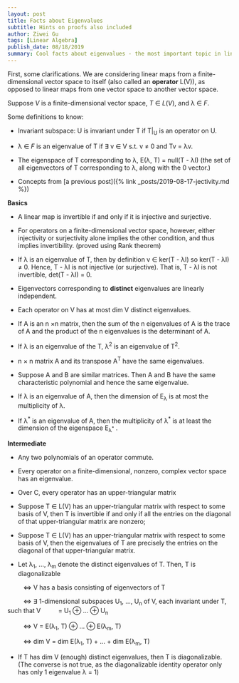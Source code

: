 ```yaml
---
layout: post
title: Facts about Eigenvalues
subtitle: Hints on proofs also included
author: Ziwei Gu
tags: [Linear Algebra]
publish_date: 08/18/2019
summary: Cool facts about eigenvalues - the most important topic in linear algebra.
---
```


First, some clarifications. We are considering linear maps from a finite-dimensional vector space to itself (also called an **operator** L(V)), as opposed to linear maps from one vector space to another vector space. 

Suppose _V_ is a finite-dimensional vector space, _T_ &isin; _L_(_V_), and &lambda; &isin; _F_. 

Some definitions to know:
- Invariant subspace: U is invariant under T if T\|<sub>U</sub> is an operator on U.

- &lambda; &isin; _F_  is an eigenvalue of T if &exist; v &isin; V s.t. v ≠ 0 and Tv = &lambda;v.

- The eigenspace of T corresponding to &lambda;, E(&lambda;, T) = null(T - &lambda;I) (the set of all eigenvectors of T corresponding to &lambda;, along with the 0 vector.)

- Concepts from [a previous post]({% link _posts/2019-08-17-jectivity.md %})


**Basics**

- A linear map is invertible if and only if it is injective and surjective.

- For operators on a finite-dimensional vector space, however, either injectivity or surjectivity alone implies the other condition, and thus implies invertibility. (proved using Rank theorem)

- If &lambda; is an eigenvalue of T, then by definition v &isin; ker(T - &lambda;I) so ker(T - &lambda;I) ≠ 0. Hence, T - &lambda;I is not injective (or surjective). That is, T - &lambda;I is not invertible, det(T - &lambda;I) = 0.

- Eigenvectors corresponding to **distinct** eigenvalues are linearly independent.

- Each operator on V has at most dim V distinct eigenvalues.

- If A is an n &times;n matrix, then the sum of the n eigenvalues of A is the trace of A and the
product of the n eigenvalues is the determinant of A.

- If &lambda; is an eigenvalue of the T, &lambda;<sup>2</sup> is an eigenvalue of T<sup>2</sup>.


- n &times; n matrix A and its transpose A<sup>T</sup> have the same eigenvalues.

- Suppose A and B are similar matrices. Then A and B have the same characteristic polynomial and
hence the same eigenvalue.

- If &lambda; is an eigenvalue of A, then the dimension of E<sub>&lambda;</sub> is at most the multiplicity of &lambda;.

- If &lambda;<sup>\*</sup> is an eigenvalue of A, then the multiplicity of &lambda;<sup>\*</sup> is at least the dimension of the eigenspace E<sub>&lambda;<sup>\*</sup></sub> .

**Intermediate**

- Any two polynomials of an operator commute.

- Every operator on a finite-dimensional, nonzero, complex vector space has an eigenvalue.

- Over C, every operator has an upper-triangular matrix

- Suppose T &isin; L(V) has an upper-triangular matrix with respect to some basis of V, then T is invertible if and only if all the entries on the diagonal of that upper-triangular matrix are nonzero;

- Suppose T &isin; L(V) has an upper-triangular matrix with respect to some basis of V, then the eigenvalues of T are precisely the entries on the diagonal of that upper-triangular matrix.

- Let &lambda;<sub>1</sub>, ..., &lambda;<sub>m</sub> denote the distinct eigenvalues of T. Then, T is diagonalizable 

&nbsp;&nbsp;&nbsp;&nbsp;&nbsp;&nbsp;&nbsp;&nbsp; <=> V has a basis consisting of eigenvectors of T 

&nbsp;&nbsp;&nbsp;&nbsp;&nbsp;&nbsp;&nbsp;&nbsp; <=> &exist; 1-dimensional subspaces U<sub>1</sub>, ..., U<sub>n</sub> of V, each invariant under T, such that V &nbsp;&nbsp;&nbsp;&nbsp;&nbsp;&nbsp;&nbsp;&nbsp; = U<sub>1</sub> &oplus; ... &oplus; U<sub>n</sub> 

&nbsp;&nbsp;&nbsp;&nbsp;&nbsp;&nbsp;&nbsp;&nbsp; <=> V = E(&lambda;<sub>1</sub>, T) &oplus; ... &oplus; E(&lambda;<sub>m</sub>, T)

&nbsp;&nbsp;&nbsp;&nbsp;&nbsp;&nbsp;&nbsp;&nbsp; <=> dim V = dim E(&lambda;<sub>1</sub>, T) + ... + dim E(&lambda;<sub>m</sub>, T)

- If T has dim V (enough) distinct eigenvalues, then T is diagonalizable. (The converse is not true, as the diagonalizable identity operator only has only 1 eigenvalue &lambda; = 1)




